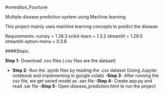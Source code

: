 #vmediton_Fourtune

Multiple disease prediction system using Machine learning

This project mainly uses machine learning concepts to predict the disease.

Requirements:
numpy = 1.26.3
scikit-learn = 1.3.2
streamlit = 1.29.0
streamlit-option-menu = 0.3.6


####Steps:

**Step 1**- Download .csv files (.csv files are the dataset)
- **Step 2**- Run the .ipynb files by reading the .csv dataset (Using Jupyter notebook and implementing in google colab)
-**Step 3**- After running the csv file, we get saved model as .sav file
-**Step 4**- Create app.py and read .sar file
-**Step 5**- Open disease_prediction.html to run the project 
